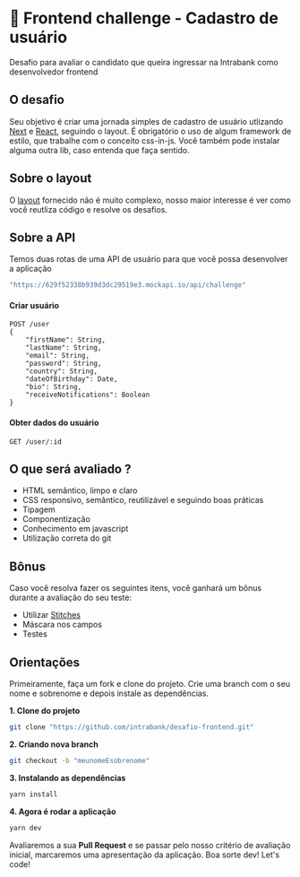 # :nail_care: Frontend challenge - Cadastro de usuário

Desafio para avaliar o candidato que queira ingressar na Intrabank como desenvolvedor frontend

## O desafio

Seu objetivo é criar uma jornada simples de cadastro de usuário utlizando [Next](https://nextjs.org/) e [React](https://reactjs.org/), seguindo o layout. É obrigatório o uso de algum framework de estilo, que trabalhe com o conceito css-in-js. Você também pode instalar alguma outra lib, caso entenda que faça sentido.  

## Sobre o layout

O [layout](https://www.figma.com/file/bVq19HGbDCOCScIwLIBnbp/Teste-t%C3%A9cnico?node-id=0%3A1) fornecido não é muito complexo, nosso maior interesse é ver como você reutliza código e resolve os desafios. 

## Sobre a API

Temos duas rotas de uma API de usuário para que você possa desenvolver a aplicação 

```sh
"https://629f52338b939d3dc29519e3.mockapi.io/api/challenge"
```
#### Criar usuário
```
POST /user
{
    "firstName": String,
    "lastName": String,
    "email": String,
    "password": String,
    "country": String,
    "dateOfBirthday": Date,
    "bio": String,
    "receiveNotifications": Boolean
}
```
#### Obter dados do usuário
```
GET /user/:id
```
## O que será avaliado ?

- HTML semântico, limpo e claro
- CSS responsivo, semântico, reutilizável e seguindo boas práticas
- Tipagem 
- Componentização
- Conhecimento em javascript 
- Utilização correta do git 

## Bônus

Caso você resolva fazer os seguintes itens, você ganhará um bônus durante a avaliação do seu teste:

- Utilizar [Stitches](https://stitches.dev/)
- Máscara nos campos 
- Testes

## Orientações

Primeiramente, faça um fork e clone do projeto. Crie uma branch com o seu nome e sobrenome e depois instale as dependências.

**1. Clone do projeto** 
```sh
git clone "https://github.com/intrabank/desafio-frontend.git"
```
**2. Criando nova branch**
```sh
git checkout -b "meunomeEsobrenome"
```
**3. Instalando as dependências**
```sh
yarn install
```
**4. Agora é rodar a aplicação**
```sh
yarn dev
```

Avaliaremos a sua **Pull Request** e se passar pelo nosso critério de avaliação inicial, marcaremos uma apresentação da aplicação. Boa sorte dev! Let's code! 




